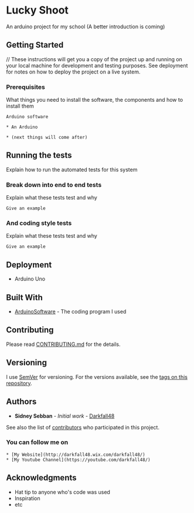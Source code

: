 # Lucky Shoot

An arduino project for my school
(A better introduction is coming)

## Getting Started

// These instructions will get you a copy of the project up and running on your local machine for development and testing purposes. See deployment for notes on how to deploy the project on a live system.

### Prerequisites

What things you need to install the software, the components and how to install them

```
Arduino software

* An Arduino

* (next things will come after)
```

## Running the tests

Explain how to run the automated tests for this system

### Break down into end to end tests

Explain what these tests test and why

```
Give an example
```

### And coding style tests

Explain what these tests test and why

```
Give an example
```

## Deployment

+ Arduino Uno

## Built With

* [ArduinoSoftware](https://www.arduino.cc/en/Main/Software) - The coding program I used

## Contributing

Please read [CONTRIBUTING.md](https://gist.github.com/PurpleBooth/b24679402957c63ec426) for the details.

## Versioning

I use [SemVer](http://semver.org/) for versioning. For the versions available, see the [tags on this repository](https://github.com/your/project/tags). 

## Authors

* **Sidney Sebban** - *Initial work* - [Darkfall48](https://github.com/Darkfall48)

See also the list of [contributors](https://github.com/your/project/contributors) who participated in this project.

### You can follow me on

```
* [My Website](http://darkfall48.wix.com/darkfall48/)
* [My Youtube Channel](https://youtube.com/darkfall48/)
```

## Acknowledgments

* Hat tip to anyone who's code was used
* Inspiration
* etc


